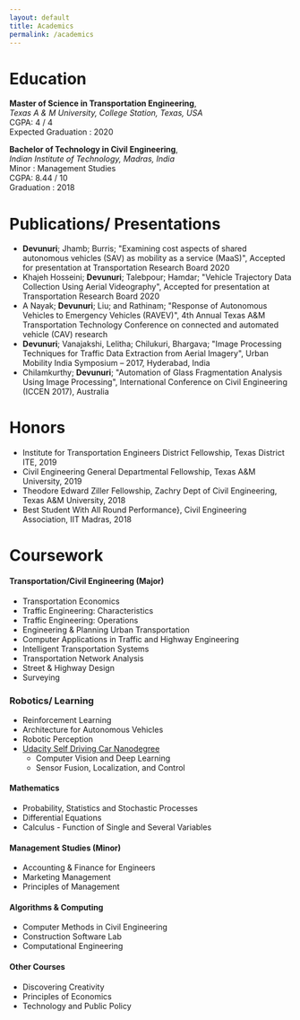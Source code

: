 ```yaml
---
layout: default
title: Academics
permalink: /academics
---
```


# Education
**Master of Science in Transportation Engineering**,     
*Texas A & M University, College Station, Texas, USA*  
CGPA: 4 / 4  <br>
Expected Graduation : 2020

**Bachelor of Technology in Civil Engineering**,     
*Indian Institute of Technology, Madras, India*  
Minor : Management Studies <br>
CGPA: 8.44 / 10 <br>
Graduation : 2018

# Publications/ Presentations
- **Devunuri**; Jhamb; Burris; "Examining cost aspects of shared autonomous vehicles (SAV) as mobility as a service (MaaS)", Accepted for presentation at Transportation Research Board 2020
- Khajeh Hosseini; **Devunuri**; Talebpour; Hamdar;  "Vehicle Trajectory Data Collection Using Aerial Videography", Accepted for presentation at Transportation Research Board 2020
- A Nayak; **Devunuri**; Liu; and Rathinam; "Response of Autonomous Vehicles to Emergency Vehicles (RAVEV)", 4th Annual Texas A&M Transportation Technology Conference on connected and automated vehicle (CAV) research
- **Devunuri**; Vanajakshi, Lelitha; Chilukuri, Bhargava; "Image Processing Techniques for Traffic Data Extraction from Aerial Imagery", Urban Mobility India Symposium – 2017, Hyderabad, India
- Chilamkurthy; **Devunuri**; "Automation of Glass Fragmentation Analysis Using Image Processing",  International Conference on Civil Engineering (ICCEN 2017), Australia


# Honors
- Institute for Transportation Engineers District Fellowship, Texas District ITE, 2019
- Civil Engineering General Departmental Fellowship, Texas A&M University, 2019
- Theodore Edward Ziller Fellowship, Zachry Dept of Civil Engineering, Texas A&M University, 2018
- Best Student With All Round Performance}, Civil Engineering Association, IIT Madras, 2018

# Coursework

#### Transportation/Civil Engineering (Major)
- Transportation Economics
- Traffic Engineering: Characteristics
- Traffic Engineering: Operations
- Engineering & Planning Urban Transportation
- Computer Applications in Traffic and Highway Engineering
- Intelligent Transportation Systems
- Transportation Network Analysis
- Street & Highway Design
- Surveying

### Robotics/ Learning
- Reinforcement Learning
- Architecture for Autonomous Vehicles
- Robotic Perception
- [Udacity Self Driving Car Nanodegree](https://www.udacity.com/course/self-driving-car-engineer-nanodegree--nd013)
  - Computer Vision and Deep Learning
  - Sensor Fusion, Localization, and Control

#### Mathematics  
- Probability, Statistics and Stochastic Processes
- Differential Equations
- Calculus - Function of Single and Several Variables

#### Management Studies (Minor)

  - Accounting & Finance for Engineers
  - Marketing Management
  - Principles of Management

#### Algorithms & Computing

  - Computer Methods in Civil Engineering
  - Construction Software Lab
  - Computational Engineering


#### Other Courses
  - Discovering Creativity
  - Principles of Economics
  - Technology and Public Policy
